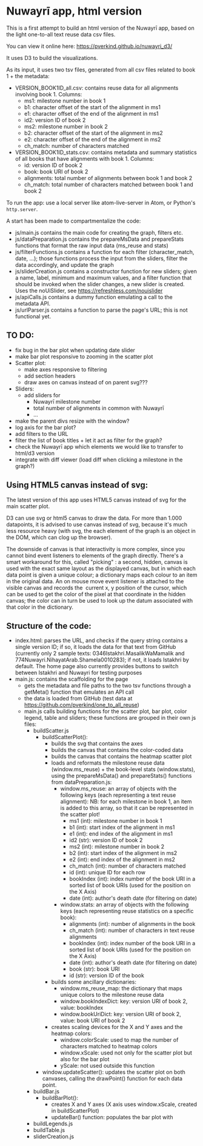 # Nuwayrī app, html version

This is a first attempt to build an html version of the Nuwayrī app, based
on the light one-to-all text reuse data csv files.

You can view it online here: https://pverkind.github.io/nuwayri_d3/

It uses D3 to build the visualizations.

As its input, it uses two tsv files, generated from all csv files related to book 1 + the metadata:
* VERSION_BOOK1ID_all.csv: contains reuse data for all alignments involving book 1. Columns:
   - ms1: milestone number in book 1
   - b1: character offset of the start of the alignment in ms1
   - e1: character offset of the end of the alignment in ms1
   - id2: version ID of book 2
   - ms2: milestone number in book 2
   - b2: character offset of the start of the alignment in ms2
   - e2: character offset of the end of the alignment in ms2
   - ch_match: number of characters matched
* VERSION_BOOK1ID_stats.csv: contains metadata and summary statistics of all books that have alignments with book 1. Columns:
  - id: version ID of book 2
  - book: book URI of book 2
  - alignments: total number of alignments between book 1 and book 2
  - ch_match: total number of characters matched between book 1 and book 2

To run the app: use a local server like atom-live-server in Atom, or Python's `http.server`.

A start has been made to compartmentalize the code:

* js/main.js contains the main code for creating the graph, filters etc.
* js/dataPreparation.js contains the prepareMsData and prepareStats functions that format the
  raw input data (ms_reuse and stats)
* js/filterFunctions.js contains a function for each filter (character_match, date, ...);
  those functions process the input from the sliders, filter the data accordingly,
  and update the graph
* js/sliderCreation.js contains a constructor function for new sliders; given a name,
  label, minimum and maximum values, and a filter function that should be
  invoked when the slider changes, a new slider is created. Uses the
  noUiSlider, see  https://refreshless.com/nouislider
* js/apiCalls.js contains a dummy function emulating a call to the metadata API.
* js/urlParser.js contains a function to parse the page's URL; this is not functional yet.


## TO DO:

* fix bug in the bar plot when updating date slider
* make bar plot responsive to zooming in the scatter plot
* Scatter plot:
  - make axes responsive to filtering
  - add section headers
  - draw axes on canvas instead of on parent svg???
* Sliders:
  - add sliders for
    * Nuwayrī milestone number
    * total number of alignments in common with Nuwayrī
    * ...
* make the parent divs resize with the window?
* log axis for the bar plot?
* add filters to the URL
* filter the list of book titles + let it act as filter for the graph?
* check the Nuwayrī app which elements we would like to transfer to html/d3 version
* integrate with diff viewer (load diff when clicking a milestone in the graph?)

## Using HTML5 canvas instead of svg:

The latest version of this app uses HTML5 canvas instead of svg for the main scatter plot.

D3 can use svg or html5 canvas to draw the data.
For more than 1.000 datapoints, it is advised to use canvas instead of svg,
because it's much less resource heavy
(with svg, the each element of the graph is an object in the DOM, which can clog up the browser).

The downside of canvas is that interactivity is more complex,
since you cannot bind event listeners to elements of the graph directly.
There's a smart workaround for this, called "picking" : a second, hidden,
canvas is used with the exact same layout as the displayed canvas,
but in which each data point is given a unique colour;
a dictionary maps each colour to an item in the original data.
An on mouse move event listener is attached to the visible canvas
and records the  current x, y position of the cursor,
which can be used to get the color of the pixel at that coordinate in the hidden canvas;
the color can in turn be used to look up the datum associated with that color in the dictionary. 

## Structure of the code:

* index.html: parses the URL, and checks if the query string contains a single version ID;
if so, it loads the data for that text from GitHub
(currently only 2 sample texts: 0346Istakhri.MasalikWaMamalik and 774Nuwayri.NihayatArab.Shamela0010283);
if not, it loads Istakhri by default. The home page also currently provides buttons to switch
between Istakhri and Nuwayri for testing purposes
* main.js: contains the scaffolding for the page
  - gets the metadata and file paths to the two tsv functions through a getMeta() function that emulates an API call
  - the data is loaded from GitHub (test data at https://github.com/pverkind/one_to_all_reuse)
  - main.js calls building functions for the scatter plot, bar plot, color legend, table and sliders;
    these functions are grouped in their own js files:
    * buildScatter.js
      - buildScatterPlot():
        * builds the svg that contains the axes
        * builds the canvas that contains the color-coded data
        * builds the canvas that contains the heatmap scatter plot
        * loads and reformats the milestone reuse data (window.ms_reuse) + the book-level stats (window.stats),
          using the prepareMsData() and prepareStats() functions from dataPreparation.js:
          - window.ms_reuse: an array of objects with the following keys (each representing a text reuse alignment):
            NB: for each milestone in book 1, an item is added to this array, so that it can be represented in the scatter plot!
            * ms1 (int): milestone number in book 1
            * b1 (int): start index of the alignment in ms1
            * e1 (int): end index of the alignment in ms1
            * id2 (str): version ID of book 2
            * ms2 (int): milestone number in book 2
            * b2 (int): start index of the alignment in ms2
            * e2 (int): end index of the alignment in ms2
            * ch_match (int): number of characters matched
            * id (int): unique ID for each row
            * bookIndex (int): index number of the book URI in a sorted list of book URIs (used for the position on the X Axis)
            * date (int): author's death date (for filtering on date)
          - window.stats: an array of objects with the following keys (each representing reuse statistics on a specific book):
            * alignments (int): number of alignments in the book
            * ch_match (int): number of characters in text reuse alignments
            * bookIndex (int): index number of the book URI in a sorted list of book URIs (used for the position on the X Axis)
            * date (int): author's death date (for filtering on date)
            * book (str): book URI
            * id (str): version ID of the book
        * builds some ancillary dictionaries:
          - window.ms_reuse_map: the dictionary that maps unique colors to the milestone reuse data
          - window.bookIndexDict: key: version URI of book 2, value: bookIndex
          - window.bookUriDict: key: version URI of book 2, value: book URI of book 2
        * creates scaling devices for the X and Y axes and the heatmap colors:
          - window.colorScale: used to map the number of characters matched to heatmap colors
          - window.xScale: used not only for the scatter plot but also for the bar plot
          - yScale: not used outside this function
      - window.updateScatter(): updates the scatter plot on both canvases,
        calling the drawPoint() function for each data point.
    * buildBar.js
      - buildBarPlot():
        * creates X and Y axes (X axis uses window.xScale, created in buildScatterPlot)
        * updateBar() function: populates the bar plot with
    * buildLegends.js
    * buildTable.js
    * sliderCreation.js
